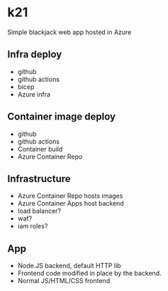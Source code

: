 # k21
Simple blackjack web app hosted in Azure

## Infra deploy
- github
- github actions
- bicep
- Azure infra

## Container image deploy
- github
- github actions
- Container build
- Azure Container Repo

## Infrastructure
- Azure Container Repo hosts images
- Azure Container Apps host backend
- load balancer?
- waf?
- iam roles?

## App
- Node.JS backend, default HTTP lib
- Frontend code modified in place by the backend.
- Normal JS/HTML/CSS frontend
